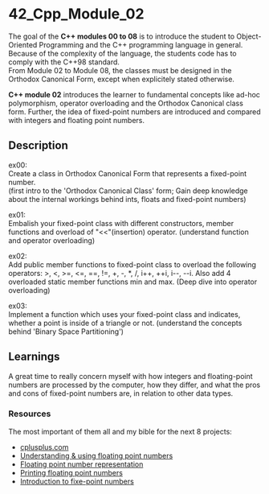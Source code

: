 # 42_Cpp_Module_02

The goal of the **C++ modules 00 to 08** is to introduce the student to Object-Oriented Programming and the C++ programming language in general.
Because of the complexity of the language, the students code has to comply with the C++98 standard.  
From Module 02 to Module 08, the classes must be designed in the Orthodox Canonical Form, except when explicitely stated otherwise.

**C++ module 02** introduces the learner to fundamental concepts like ad-hoc polymorphism, operator overloading and the Orthodox Canonical class form. Further, the idea of fixed-point numbers are introduced and compared with integers and floating point numbers.

## Description

ex00:  
Create a class in Orthodox Canonical Form that represents a fixed-point number.  
(first intro to the 'Orthodox Canonical Class' form; Gain deep knowledge about the internal workings behind ints, floats and fixed-point numbers)

ex01:  
Embalish your fixed-point class with different constructors, member functions and overload of "<<"(insertion) operator.
(understand function and operator overloading)

ex02:  
Add public member functions to fixed-point class to overload the following operators: >, <, >=, <=, ==, !=, +, -, *, /, i++, ++i, i--, --i.
Also add 4 overloaded static member functions min and max.
(Deep dive into operator overloading)

ex03:  
Implement a function which uses your fixed-point class and indicates, whether a point is inside of a triangle or not.
(understand the concepts behind 'Binary Space Partitioning')

## Learnings

A great time to really concern myself with how integers and floating-point numbers are processed by the computer, how they differ, and what the pros and cons of fixed-point numbers are, in relation to other data types.

### Resources

The most important of them all and my bible for the next 8 projects:
* [cplusplus.com](http://www.cplusplus.com/)
* [Understanding & using floating point numbers](https://www.cprogramming.com/tutorial/floating_point/understanding_floating_point.html)
* [Floating point number representation](https://www.cprogramming.com/tutorial/floating_point/understanding_floating_point_representation.html)
* [Printing floating point numbers](https://www.cprogramming.com/tutorial/floating_point/understanding_floating_point_printing.html)
* [Introduction to fixe-point numbers](https://inst.eecs.berkeley.edu//~cs61c/sp06/handout/fixedpt.html)

